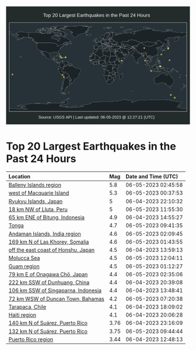 ![Map](./map.png)

# Top 20 Largest Earthquakes in the Past 24 Hours

| Location | Mag | Date and Time (UTC) |
|:---|:---|:---|
| [Balleny Islands region](https://earthquake.usgs.gov/earthquakes/eventpage/us7000k6bx) | 5.8 | 06-05-2023 02:45:58 |
| [west of Macquarie Island](https://earthquake.usgs.gov/earthquakes/eventpage/us7000k6bc) | 5.3 | 06-05-2023 00:37:53 |
| [Ryukyu Islands, Japan](https://earthquake.usgs.gov/earthquakes/eventpage/us7000k6at) | 5 | 06-04-2023 22:10:32 |
| [18 km NW of Lluta, Peru](https://earthquake.usgs.gov/earthquakes/eventpage/us7000k6du) | 5 | 06-05-2023 11:55:30 |
| [65 km ENE of Bitung, Indonesia](https://earthquake.usgs.gov/earthquakes/eventpage/us7000k69i) | 4.9 | 06-04-2023 14:55:27 |
| [Tonga](https://earthquake.usgs.gov/earthquakes/eventpage/us7000k6df) | 4.7 | 06-05-2023 09:41:35 |
| [Andaman Islands, India region](https://earthquake.usgs.gov/earthquakes/eventpage/us7000k6bt) | 4.6 | 06-05-2023 02:09:45 |
| [169 km N of Las Khorey, Somalia](https://earthquake.usgs.gov/earthquakes/eventpage/us7000k6bp) | 4.6 | 06-05-2023 01:43:55 |
| [off the east coast of Honshu, Japan](https://earthquake.usgs.gov/earthquakes/eventpage/us7000k69f) | 4.5 | 06-04-2023 13:59:13 |
| [Molucca Sea](https://earthquake.usgs.gov/earthquakes/eventpage/us7000k6dz) | 4.5 | 06-05-2023 12:04:11 |
| [Guam region](https://earthquake.usgs.gov/earthquakes/eventpage/us7000k6bk) | 4.5 | 06-05-2023 01:12:27 |
| [79 km E of Onagawa Chō, Japan](https://earthquake.usgs.gov/earthquakes/eventpage/us7000k6bw) | 4.4 | 06-05-2023 02:35:06 |
| [222 km SSW of Dunhuang, China](https://earthquake.usgs.gov/earthquakes/eventpage/us7000k6al) | 4.4 | 06-04-2023 20:39:08 |
| [106 km SSW of Singaparna, Indonesia](https://earthquake.usgs.gov/earthquakes/eventpage/us7000k69c) | 4.4 | 06-04-2023 13:48:41 |
| [72 km WSW of Duncan Town, Bahamas](https://earthquake.usgs.gov/earthquakes/eventpage/us7000k6d4) | 4.2 | 06-05-2023 07:20:38 |
| [Tarapaca, Chile](https://earthquake.usgs.gov/earthquakes/eventpage/us7000k6a1) | 4.1 | 06-04-2023 18:09:02 |
| [Haiti region](https://earthquake.usgs.gov/earthquakes/eventpage/us7000k6ag) | 4.1 | 06-04-2023 20:06:28 |
| [140 km N of Suárez, Puerto Rico](https://earthquake.usgs.gov/earthquakes/eventpage/pr2023155001) | 3.76 | 06-04-2023 23:16:09 |
| [132 km N of Suárez, Puerto Rico](https://earthquake.usgs.gov/earthquakes/eventpage/pr2023156000) | 3.75 | 06-05-2023 09:44:44 |
| [Puerto Rico region](https://earthquake.usgs.gov/earthquakes/eventpage/pr71412303) | 3.44 | 06-04-2023 12:48:13 |
